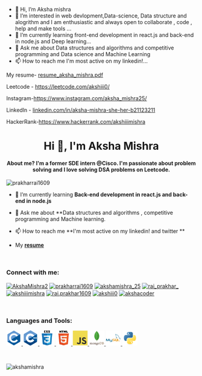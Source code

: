 - 👋 Hi, I’m Aksha mishra
- 👀 I’m interested in web devlopment,Data-science, Data structure and alogrithm and I am enthusiastic and always open to collaborate , code , help and make tools  ...
- 🌱 I’m currently learning front-end development in react.js and back-end in node.js and Deep learning...
- 💬 Ask me about Data structures and algorithms and competitive programming and Data science and Machine Learning
- 📫 How to reach me I'm most active on my linkedin!...

<!---
aksha123-git/aksha123-git is a ✨ special ✨ repository because its `README.md` (this file) appears on your GitHub profile.
You can click the Preview link to take a look at your changes.
--->
 My resume- [resume_aksha_mishra.pdf](https://github.com/aksha123-git/aksha123-git/files/9275207/resume_aksha_mishra.pdf)
 
 Leetcode - https://leetcode.com/akshiii0/
 
 Instagram-https://www.instagram.com/aksha_mishra25/

 Linkedln - [linkedin.com/in/aksha-mishra-she-her-b21123211](https://www.linkedin.com/in/aksha-mishra-she-her-b21123211)
 
 HackerRank-https://www.hackerrank.com/akshiiimishra
 
 <h1 align="center">Hi 👋, I'm Aksha Mishra </h1>
<h4 align="center">About me? I'm a former SDE intern @Cisco. I'm passionate about problem solving and I love solving DSA problems on Leetcode.</h4>

<p align="left"> <img src="https://komarev.com/ghpvc/?username=prakharrai1609&label=Profile%20views&color=0e75b6&style=flat" alt="prakharrai1609" /> </p>

- 🌱 I’m currently learning **Back-end development in react.js and back-end in node.js**

- 💬 Ask me about **Data structures and algorithms , competitive programming  and Machine learning.

- 📫 How to reach me **I'm most active on my linkedin! and twitter **

- My <a href="https://drive.google.com/file/d/1gXZP8rbxvGhI2DOg0sPf3a9Lf6L101dh/view?usp=sharing"><b>resume</b></a>

<br>

<h3 align="left">Connect with me:</h3>
<p align="left">
<a href="https://twitter.com/AkshaMishra2" target="blank"><img align="center" src="https://raw.githubusercontent.com/rahuldkjain/github-profile-readme-generator/master/src/images/icons/Social/twitter.svg" alt="AkshaMishra2" height="30" width="40" /></a>
<a href="https://www.linkedin.com/in/aksha-mishra-she-her-b21123211" target="blank"><img align="center" src="https://raw.githubusercontent.com/rahuldkjain/github-profile-readme-generator/master/src/images/icons/Social/linked-in-alt.svg" alt="prakharrai1609" height="30" width="40" /></a>
<a href="https://www.instagram.com/aksha_mishra25/"><img align="center" src="https://raw.githubusercontent.com/rahuldkjain/github-profile-readme-generator/master/src/images/icons/Social/instagram.svg" alt="akshamishra_25" height="30" width="40" /></a>
<a href="https://www.codechef.com/users/rai_prakhar_" target="blank"><img align="center" src="https://cdn.jsdelivr.net/npm/simple-icons@3.1.0/icons/codechef.svg" alt="rai_prakhar_" height="30" width="40" /></a>
<a href="https://www.hackerrank.com/akshiiimishra" target="blank"><img align="center" src="https://raw.githubusercontent.com/rahuldkjain/github-profile-readme-generator/master/src/images/icons/Social/hackerrank.svg" alt="akshiiimishra" height="30" width="40" /></a>
<a href="https://www.codechef.com/users/c_ooder_00" target="blank"><img align="center" src="https://raw.githubusercontent.com/rahuldkjain/github-profile-readme-generator/master/src/images/icons/Social/codeforces.svg" alt="rai.prakhar1609" height="30" width="40" /></a>
<a href="https://leetcode.com/akshiii0/" target="blank"><img align="center" src="https://raw.githubusercontent.com/rahuldkjain/github-profile-readme-generator/master/src/images/icons/Social/leet-code.svg" alt="akshiii0" height="30" width="40" /></a>
<a href="https://auth.geeksforgeeks.org/user/akshacoder" target="blank"><img align="center" src="https://raw.githubusercontent.com/rahuldkjain/github-profile-readme-generator/master/src/images/icons/Social/geeks-for-geeks.svg" alt="akshacoder" height="30" width="40" /></a>
</p>
<br>
<h3 align="left">Languages and Tools:</h3>
<p align="left"> <a href="https://www.cprogramming.com/" target="_blank" rel="noreferrer"> <img src="https://raw.githubusercontent.com/devicons/devicon/master/icons/c/c-original.svg" alt="c" width="40" height="40"/> </a> <a href="https://www.w3schools.com/cpp/" target="_blank" rel="noreferrer"> <img src="https://raw.githubusercontent.com/devicons/devicon/master/icons/cplusplus/cplusplus-original.svg" alt="cplusplus" width="40" height="40"/> </a> <a href="https://www.w3schools.com/css/" target="_blank" rel="noreferrer"> <img src="https://raw.githubusercontent.com/devicons/devicon/master/icons/css3/css3-original-wordmark.svg" alt="css3" width="40" height="40"/> </a>   <a href="https://www.w3.org/html/" target="_blank" rel="noreferrer"> <img src="https://raw.githubusercontent.com/devicons/devicon/master/icons/html5/html5-original-wordmark.svg" alt="html5" width="40" height="40"/> </a> <a href="https://developer.mozilla.org/en-US/docs/Web/JavaScript" target="_blank" rel="noreferrer"> <img src="https://raw.githubusercontent.com/devicons/devicon/master/icons/javascript/javascript-original.svg" alt="javascript" width="40" height="40"/> </a> <a href="https://www.mongodb.com/" target="_blank" rel="noreferrer"> <img src="https://raw.githubusercontent.com/devicons/devicon/master/icons/mongodb/mongodb-original-wordmark.svg" alt="mongodb" width="40" height="40"/> </a> <a href="https://www.mysql.com/" target="_blank" rel="noreferrer"> <img src="https://raw.githubusercontent.com/devicons/devicon/master/icons/mysql/mysql-original-wordmark.svg" alt="mysql" width="40" height="40"/> </a> <a href="https://www.python.org" target="_blank" rel="noreferrer"> <img src="https://raw.githubusercontent.com/devicons/devicon/master/icons/python/python-original.svg" alt="python" width="40" height="40"/> </a>  </p>
<br>
<p><img align="left" src="https://github-readme-stats.vercel.app/api/top-langs?username=prakharrai1609&show_icons=true&locale=en&layout=compact" alt="akshamishra" /></p>
<br>

